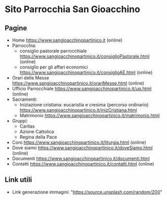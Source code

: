 # Sito Parrocchia San Gioacchino

## Pagine
- Home https://www.sangioacchinopartinico.it (online)
- Parrocchia:
  - consiglio pastorale parrocchiale https://www.sangioacchinopartinico.it/consiglioPastorale.html (online)
  - consiglio per gli affari economici https://www.sangioacchinopartinico.it/consiglioAE.html (online)
- Orari delle Messe https://www.sangioacchinopartinico.it/orariMesse.html (online)
- Ufficio Parrocchiale https://www.sangioacchinopartinico.it/up.html (online)
- Sacramenti:
  - Iniziazione cristiana: eucaristia e cresima (percorso ordinario) https://www.sangioacchinopartinico.it/inizCristiana.html
  - Matrimonio https://www.sangioacchinopartinico.it/matrimonio.html
- Gruppi:
  - Caritas
  - Azione Cattolica
  - Regina della Pace
- Coro https://www.sangioacchinopartinico.it/liturgia.html (online)
- Dove siamo https://www.sangioacchinopartinico.it/doveSiamo.html (online)
- Documenti https://www.sangioacchinopartinico.it/documenti.html
- Contatti https://www.sangioacchinopartinico.it/contatti.html (online)


## Link utili

- Link generazione immagini: "https://source.unsplash.com/random/200"
